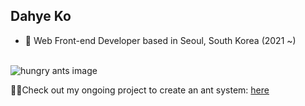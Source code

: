 <h2> Dahye Ko</h2>

- 🔭 Web Front-end Developer based in Seoul, South Korea (2021 ~)
<br />
<img src="https://github.com/user-attachments/assets/cb22550f-6f70-48e4-aaeb-b9591b8147e8" alt="hungry ants image" />

😶‍🌫️Check out my ongoing project to create an ant system: [here](https://github.com/hyeda1103/hungry-ants)
